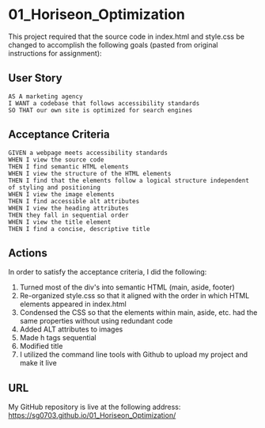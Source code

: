 # 01_Horiseon_Optimization

This project required that the source code in index.html and style.css be changed to accomplish the following goals (pasted from original instructions for assignment): 

## User Story

```
AS A marketing agency
I WANT a codebase that follows accessibility standards
SO THAT our own site is optimized for search engines
```

## Acceptance Criteria

```
GIVEN a webpage meets accessibility standards
WHEN I view the source code
THEN I find semantic HTML elements
WHEN I view the structure of the HTML elements
THEN I find that the elements follow a logical structure independent of styling and positioning
WHEN I view the image elements
THEN I find accessible alt attributes
WHEN I view the heading attributes
THEN they fall in sequential order
WHEN I view the title element
THEN I find a concise, descriptive title
```
## Actions

In order to satisfy the acceptance criteria, I did the following: 

1. Turned most of the div's into semantic HTML (main, aside, footer)
2. Re-organized style.css so that it aligned with the order in which HTML elements appeared in index.html
3. Condensed the CSS so that the elements within main, aside, etc. had the same properties without using redundant code
4. Added ALT attributes to images
5. Made h tags sequential 
6. Modified title
7. I utilized the command line tools with Github to upload my project and make it live

## URL

My GitHub repository is live at the following address: https://sg0703.github.io/01_Horiseon_Optimization/
